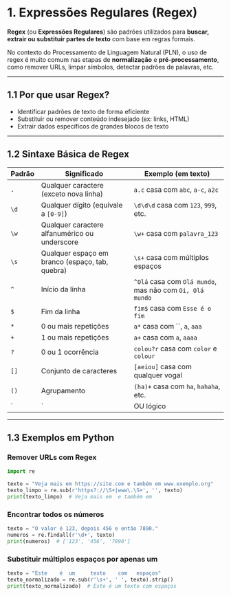 # 1. Expressões Regulares (Regex)

**Regex** (ou **Expressões Regulares**) são padrões utilizados para **buscar, extrair ou substituir partes de texto** com base em regras formais.

No contexto do Processamento de Linguagem Natural (PLN), o uso de regex é muito comum nas etapas de **normalização** e **pré-processamento**, como remover URLs, limpar símbolos, detectar padrões de palavras, etc.

---
## 1.1 Por que usar Regex?

- Identificar padrões de texto de forma eficiente
- Substituir ou remover conteúdo indesejado (ex: links, HTML)
- Extrair dados específicos de grandes blocos de texto

---
## 1.2 Sintaxe Básica de Regex

| Padrão | Significado                                       | Exemplo (em texto)                     |
|--------|---------------------------------------------------|----------------------------------------|
| `.`    | Qualquer caractere (exceto nova linha)            | `a.c` casa com `abc`, `a-c`, `a2c`     |
| `\d`   | Qualquer dígito (equivale a `[0-9]`)              | `\d\d\d` casa com `123`, `999`, etc.   |
| `\w`   | Qualquer caractere alfanumérico ou underscore     | `\w+` casa com `palavra_123`           |
| `\s`   | Qualquer espaço em branco (espaço, tab, quebra)   | `\s+` casa com múltiplos espaços       |
| `^`    | Início da linha                                   | `^Olá` casa com `Olá mundo`, mas não com `Oi, Olá mundo` |
| `$`    | Fim da linha                                      | `fim$` casa com `Esse é o fim`         |
| `*`    | 0 ou mais repetições                              | `a*` casa com ``, `a`, `aaa`           |
| `+`    | 1 ou mais repetições                              | `a+` casa com `a`, `aaaa`              |
| `?`    | 0 ou 1 ocorrência                                 | `colou?r` casa com `color` e `colour`  |
| `[]`   | Conjunto de caracteres                            | `[aeiou]` casa com qualquer vogal      |
| `()`   | Agrupamento                                       | `(ha)+` casa com `ha`, `hahaha`, etc.  |
| `|`    | OU lógico                                          | `gato|cachorro` casa com `gato` ou `cachorro` |

---
## 1.3 Exemplos em Python

### Remover URLs com Regex

```python
import re

texto = "Veja mais em https://site.com e também em www.exemplo.org"
texto_limpo = re.sub(r'https?://\S+|www\.\S+', '', texto)
print(texto_limpo)  # Veja mais em  e também em 
```

### Encontrar todos os números

```python
texto = "O valor é 123, depois 456 e então 7890."
numeros = re.findall(r'\d+', texto)
print(numeros)  # ['123', '456', '7890']
```

### Substituir múltiplos espaços por apenas um

```python
texto = "Este    é  um     texto    com   espaços"
texto_normalizado = re.sub(r'\s+', ' ', texto).strip()
print(texto_normalizado)  # Este é um texto com espaços
```
